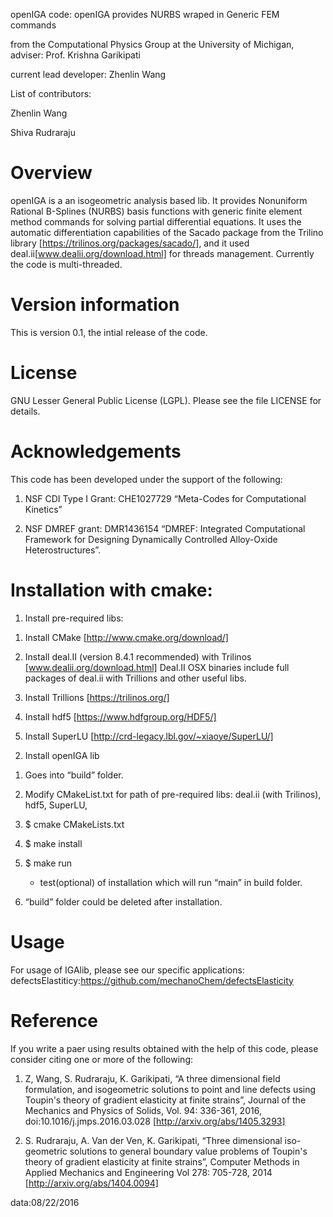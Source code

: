 openIGA code: openIGA provides NURBS wraped in Generic FEM commands

from the Computational Physics Group at the University of Michigan, adviser: Prof. Krishna Garikipati

current lead developer: Zhenlin Wang

List of contributors:

Zhenlin Wang

Shiva Rudraraju


Overview
=======================================================================
openIGA is a an isogeometric analysis based lib. It provides Nonuniform Rational B-Splines (NURBS) basis functions with generic finite element method commands for solving partial differential equations. It uses the automatic differentiation capabilities of the Sacado package from the Trilino library [https://trilinos.org/packages/sacado/], and it used deal.ii[www.dealii.org/download.html] for threads management. Currently the code is multi-threaded.


Version information
=======================================================================
This is version 0.1, the intial release of the code.


License
=======================================================================
GNU Lesser General Public License (LGPL). Please see the file LICENSE for details.



Acknowledgements
=======================================================================
This code has been developed under the support of the following:

1. NSF CDI Type I Grant: CHE1027729 “Meta-Codes for Computational Kinetics”

2. NSF DMREF grant: DMR1436154 “DMREF: Integrated Computational Framework for Designing Dynamically Controlled Alloy-Oxide Heterostructures”.



Installation with cmake:
=======================================================================
1. Install pre-required libs:

  1) Install CMake [http://www.cmake.org/download/]

  2) Install deal.II (version 8.4.1 recommended) with Trilinos [www.dealii.org/download.html]
     Deal.II OSX binaries include full packages of deal.ii with Trillions and other useful libs.

  3) Install Trillions [https://trilinos.org/] 

  4) Install hdf5 [https://www.hdfgroup.org/HDF5/]
  
  5) Install SuperLU [http://crd-legacy.lbl.gov/~xiaoye/SuperLU/]
  

2. Install openIGA lib

  1) Goes into “build” folder.

  2) Modify CMakeList.txt for path of pre-required libs: deal.ii (with Trilinos), hdf5, SuperLU,
  
  3) $ cmake CMakeLists.txt
  
  4) $ make install
  
  5) $ make run
  
     - test(optional) of installation which will run “main” in build folder.
     
  6) “build” folder could be deleted after installation. 


Usage
=======================================================================
For usage of IGAlib, please see our specific applications:
defectsElastiticy:https://github.com/mechanoChem/defectsElasticity


Reference
=======================================================================
If you write a paer using results obtained with the help of this code,  please consider citing one or more of the following:

1) Z, Wang, S. Rudraraju, K. Garikipati, “A three dimensional field formulation, and isogeometric solutions to point and line defects using Toupin's theory of gradient elasticity at finite strains”, Journal of the Mechanics and Physics of Solids, Vol. 94: 336-361, 2016, doi:10.1016/j.jmps.2016.03.028 [http://arxiv.org/abs/1405.3293]

2) S. Rudraraju, A. Van der Ven, K. Garikipati, “Three dimensional iso-geometric solutions to general boundary value problems of Toupin's theory of gradient elasticity at finite strains”, Computer Methods in Applied Mechanics and Engineering Vol 278: 705-728, 2014 [http://arxiv.org/abs/1404.0094]

data:08/22/2016
